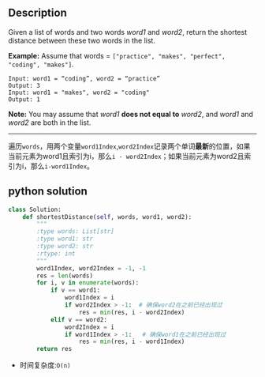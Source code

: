 ## Description
Given a list of words and two words *word1* and *word2*, return the shortest distance between these two words in the list.

**Example:**
Assume that words = `["practice", "makes", "perfect", "coding", "makes"]`.

```
Input: word1 = “coding”, word2 = “practice”
Output: 3
Input: word1 = "makes", word2 = "coding"
Output: 1
```

**Note:**
You may assume that *word1* **does not equal to** *word2*, and *word1* and *word2* are both in the list.



------



遍历`words`，用两个变量`word1Index`,`word2Index`记录两个单词**最新**的位置，如果当前元素为word1且索引为i，那么`i - word2Index`；如果当前元素为word2且索引为i，那么`i-word1Index`。



## python solution

```python
class Solution:
    def shortestDistance(self, words, word1, word2):
        """
        :type words: List[str]
        :type word1: str
        :type word2: str
        :rtype: int
        """
        word1Index, word2Index = -1, -1
        res = len(words)
        for i, v in enumerate(words):
            if v == word1:
                word1Index = i
                if word2Index > -1:  # 确保word2在之前已经出现过
                    res = min(res, i - word2Index)
            elif v == word2:
                word2Index = i
                if word1Index > -1:   # 确保word1在之前已经出现过
                    res = min(res, i - word1Index)
        return res
```

* 时间复杂度:`O(n)`
